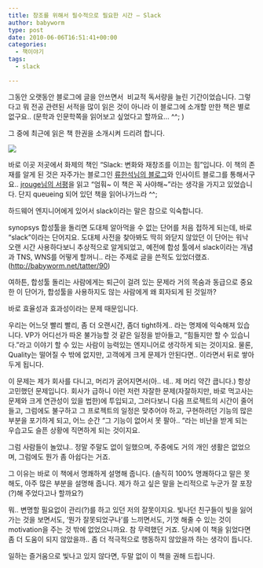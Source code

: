 ```yaml
---
title: 창조를 위해서 필수적으로 필요한 시간 – Slack
author: babyworm
type: post
date: 2010-06-06T16:51:41+00:00
categories:
  - 책이야기
tags:
  - slack

---
```

그동안 오랫동안 블로그에 글을 안쓰면서&nbsp; 비교적 독서량을 늘린 기간이었습니다.
그렇다고 뭐 전공 관련된 서적을 많이 읽은 것이 아니라 이 블로그에 소개할 만한 책은 별로 없구요.. (문학과 인문학쪽을 읽어보고 싶었다고 할까요&#8230; ^^; )

그 중에 최근에 읽은 책 한권을 소개시켜 드리려 합니다.

<img decoding="async" src="https://image.yes24.com/momo/TopCate82/MidCate04/8134833.jpg" data-recalc-dims="1" />

바로 이곳 저곳에서 화제의 책인 &#8220;Slack: 변화와 재창조를 이끄는 힘&#8221;입니다.
이 책의 존재를 알게 된 것은 자주가는 블로그인 <a href="http://bobbyryu.blogspot.com/2010/05/slack.html" target="_blank">류한석님의 블로그</a>와 인사이트 블로그를 통해서구요..
<a href="http://jhrogue.blogspot.com/2010/05/blog-post_30.html?utm_source=feedburner&utm_medium=feed&utm_campaign=Feed%3A+blogspot%2FASpE+%28%3F%3F%3F+vs+%3F%29" target="_blank">jrouge님의 서평</a>을 읽고 &#8220;엄훠~ 이 책은 꼭 사야해~&#8221;라는 생각을 가지고 있었습니다. 단지 queueing 되어 있던 책을 읽어나가느라 ^^;

하드웨어 엔지니어에게 있어서 slack이라는 말은 참으로 익숙합니다.

synopsys 합성툴을 돌리면 도대체 알아먹을 수 없는 단어를 처음 접하게 되는데, 바로 &#8220;slack&#8221;이라는 단어지요.
도대체 사전을 찾아봐도 딱히 와닫지 않았던 이 단어는 워낙 오랜 시간 사용하다보니 추상적으로 알게되었고, 예전에 합성 툴에서 slack이라는 개념과 TNS, WNS를 어떻게 할꺼니.. 라는 주제로 글을 쓴적도 있었더랬죠. (<a href="http://babyworm.net/tatter/90" target="_blank">http://babyworm.net/tatter/90</a>)

여하튼, 합성툴 돌리는 사람에게는 퇴근이 걸려 있는 문제라 거의 목숨과 동급으로 중요한 이 단어가, 합성툴을 사용하지도 않는 사람에게 왜 회자되게 된 것일까?

바로 효율성과 효과성이라는 문제 때문입니다.

우리는 어느덧 빨리 빨리, 좀 더 오랜시간, 좀더 tight하게.. 라는 명제에 익숙해져 있습니다.
VP가 어디선가 따온 불가능할 것 같은 일정을 받아들고, &#8220;힘들지만 할 수 있습니다.&#8221;라고 이야기 할 수 있는 사람이 능력있는 엔지니어로 생각하게 되는 것이지요.
물론, Quality는 떨어질 수 밖에 없지만, 고객에게 크게 문제가 안된다면.. 이라면서 뒤로 쌓아두게 됩니다.

이 문제는 제가 회사를 다니고, 머리가 굵어지면서(아.. 네.. 제 머리 약간 큽니다.) 항상 고민했던 문제입니다.
회사가 급하니 이런 저런 자잘한 문제(자잘하지만, 바로 먹고사는 문제와 크게 연관성이 있을 법한)에 투입되고, 그러다보니 다음 프로젝트의 시간이 줄어들고, 그럼에도 불구하고 그 프로젝트의 일정은 맞추어야 하고, 구현하려던 기능의 많은 부분을 포기하게 되고, 어느 순간 &#8220;그 기능이 없어서 못 팔아.. &#8220;라는 비난을 받게 되는 우습고도 슬픈 상황에 직면하게 되는 것이지요.

그럼 사람들이 놀았냐.. 정말 주말도 없이 일했으며, 주중에도 거의 개인 생활은 없었으며, 그럼에도 뭔가 좀 아쉽다는 거죠.

그 이유는 바로 이 책에서 명쾌하게 설명해 줍니다. (솔직히 100% 명쾌하다고 말은 못해도, 아주 많은 부분을 설명해 줍니다. 제가 하고 싶은 말을 논리적으로 누군가 잘 포장(?)해 주었다고나 할까요?)

뭐.. 변명할 필요없이 관리(?)를 하고 있던 저의 잘못이지요.
빛나던 친구들이 빛을 잃어가는 것을 보면서도, &#8216;뭔가 잘못되었구나&#8217;를 느끼면서도, 기껏 해줄 수 있는 것이 motivation을 주는 것 밖에 없었으니까요. 참 무력했던 거죠.
당시에 이 책을 읽었다면 좀 더 도움이 되지 않았을까.. 좀 더 적극적으로 행동하지 않았을까 하는 생각이 듭니다.

일하는 즐거움으로 빛나고 있지 않다면, 두말 없이 이 책을 권해 드립니다.